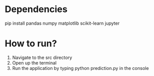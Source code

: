 
# Dependencies

pip install pandas numpy matplotlib scikit-learn jupyter

# How to run?

1. Navigate to the src directory
2. Open up the terminal
3. Run the application by typing python prediction.py in the console



